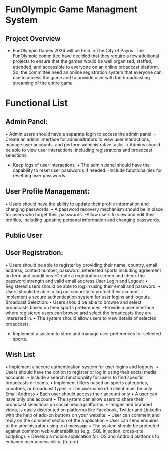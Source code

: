 # FunOlympic Game Managment System
## Project Overview
- FunOlympic Games 2024 will be held in The City of Payris. The FunOlympic committee have decided that they require a few additional projects to ensure that the games would be well organised, staffed, attended, and accessible to everyone on an online broadcast platform. So, the committee need an online registration system that everyone can use to access the game and to provide user with the broadcasting streaming of the entire game.

# Functional List
## Admin Panel:
• Admin users should have a separate login to access the admin panel.
-Create an admin interface for administrators to view user interactions, manage user accounts, and perform administrative tasks.
• Admins should be able to view user interactions, including registrations and broadcast selections.
- Keep logs of user interactions.
• The admin panel should have the capability to reset user passwords if needed.
-Include functionalities for resetting user passwords
## User Profile Management:
• Users should have the ability to update their profile information and changing passwords.
• A password recovery mechanism should be in place for users who forget their passwords.
-Allow users to view and edit their profiles, including updating personal information and changing passwords.
## Public User

## User Registration:
• Users should be able to register by providing their name, country, email address, contact number, password, interested sports including agreement on term and conditions
-Create a registration screen and check the password strength and valid email address
User Login and Logout:
• Registered users should be able to log in using their email and password.
• Users should be able to log out securely to protect their account.
-Implement a secure authentication system for user logins and logouts.
Broadcast Selection:
• Users should be able to browse and select broadcasts based on their sports preferences.
-Provide a user interface where registered users can browse and select the broadcasts they are interested in.
• The system should allow users to view details of selected broadcasts.
- Implement a system to store and manage user preferences for selected sports.

## Wish List
• Implement a secure authentication system for user logins and logouts.
• Users should have the option to register or log in using their social media accounts.
• Include a search functionality for users to find specific broadcasts or teams.
• Implement filters based on sports categories, countries, or broadcast types.
• The username of a client must be only Email Address
• Each user should access their account only
• A user can have only one account
• The system can allow users to share their broadcast selections on social media platforms.
• Images and branded video, is easily distributed on platforms like Facebook, Twitter and LinkedIn with the help of add-on buttons on your website.
• User can comment and reply on the comment section of the application
• User can send enquires to the administrator using text message
• The system should be protected against common web vulnerabilities (e.g., SQL injection, cross-site scripting).
• Develop a mobile application for iOS and Android platforms to enhance user accessibility. (future)
